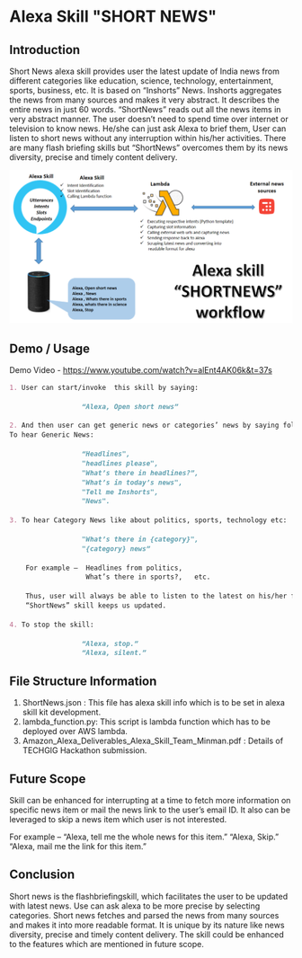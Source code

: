 
# Alexa Skill "SHORT NEWS" 
## Introduction 
Short News  alexa skill provides user the latest update of India news from different categories like  education, science, technology, entertainment, sports, business, etc. It is based on “Inshorts” News. Inshorts aggregates the news from many sources and makes it very abstract. It describes the entire news in just 60 words. “ShortNews” reads out all the news items in very abstract manner.
The user doesn’t need to spend time over internet or television to know news. He/she can just ask Alexa to brief them, User can listen to short news without any interruption within his/her activities.
There are many flash briefing skills but “ShortNews” overcomes them by its news diversity, precise and timely content delivery.

![Short News](worksflow.PNG)

## Demo / Usage

Demo Video - https://www.youtube.com/watch?v=alEnt4AK06k&t=37s

```markdown
1. User can start/invoke  this skill by saying:

                  “Alexa, Open short news”

2. And then user can get generic news or categories’ news by saying following utterances:
To hear Generic News:

                  “Headlines",
                  "headlines please",
                  "What’s there in headlines?”,
                  "What’s in today’s news",
                  "Tell me Inshorts",
                  "News".

3. To hear Category News like about politics, sports, technology etc:

                  "What’s there in {category}",
                  "{category} news”
                  
    For example –  Headlines from politics, 
                   What’s there in sports?,   etc.
    
    Thus, user will always be able to listen to the latest on his/her favourite topics.
    “ShortNews” skill keeps us updated.
    
4. To stop the skill:

                  “Alexa, stop.”
                  “Alexa, silent.”

```
## File Structure Information
1. ShortNews.json : 
This file has alexa skill info which is to be set in alexa skill kit development.
2. lambda_function.py:
This script is lambda function which has to be deployed over AWS lambda.
3. Amazon_Alexa_Deliverables_Alexa_Skill_Team_Minman.pdf :
Details of TECHGIG Hackathon submission.
## Future Scope
Skill can be enhanced for interrupting at a time to fetch more information on specific news item or mail the news link to the user’s email ID. It also can be leveraged to skip a news item which user is not interested.

For example – 
“Alexa, tell me the whole news for this item.” “Alexa, Skip.” “Alexa, mail me the link for this item.”

## Conclusion
Short news is the flashbriefingskill, which facilitates the user to be updated with latest news. Use can ask alexa to be more precise by selecting categories. Short news fetches and parsed the news from many sources and makes it into more readable format. It is unique by its nature like news diversity, precise and timely content delivery. The skill could be enhanced to the features which are mentioned in future scope.



          
